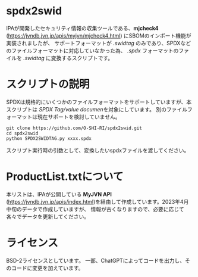 # spdx2swid

IPAが開発したセキュリティ情報の収集ツールである、**mjcheck4** (<https://jvndb.jvn.jp/apis/myjvn/mjcheck4.html>) にSBOMのインポート機能が実装されましたが、
サポートフォーマットが *.swidtag* のみであり、SPDXなどのファイルフォーマットに対応していなかった為、 *.spdx* フォーマットのファイルを *.swidtag* に変換するスクリプトです。

# スクリプトの説明

SPDXは規格的にいくつかのファイルフォーマットをサポートしていますが、本スクリプトは *SPDX Tag/value documen*を対象にしています。
別のファイルフォーマットは現在サポートを検討していません。

```
git clone https://github.com/O-SHI-RI/spdx2swid.git
cd spdx2swid
python SPDX2SWIDTAG.py xxxx.spdx
```

スクリプト実行時の引数として、変換したいspdxファイルを渡してください。

# ProductList.txtについて

本リストは、IPAが公開している **MyJVN API** (<https://jvndb.jvn.jp/apis/index.html>)を経由して作成しています。2023年4月中旬のデータで作成していますが、
情報が古くなりますので、必要に応じて各々でデータを更新してください。

# ライセンス

BSD-2ライセンスとしています。
一部、ChatGPTによってコードを出力し、そのコードに変更を加えています。